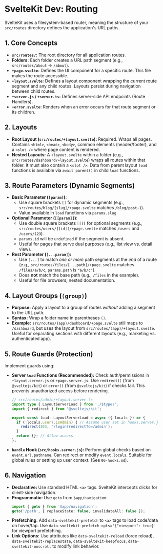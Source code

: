 # SvelteKit Dev: Routing

SvelteKit uses a filesystem-based router, meaning the structure of your `src/routes` directory defines the application's URL paths.

## 1. Core Concepts

*   **`src/routes/`:** The root directory for all application routes.
*   **Folders:** Each folder creates a URL path segment (e.g., `src/routes/about` -> `/about`).
*   **`+page.svelte`:** Defines the UI component for a specific route. This file makes the route accessible.
*   **`+layout.svelte`:** Defines a layout component wrapping the current route segment and any child routes. Layouts persist during navigation between child routes.
*   **`+server.js` / `+server.ts`:** Defines server-side API endpoints (Route Handlers).
*   **`+error.svelte`:** Renders when an error occurs for that route segment or its children.

## 2. Layouts

*   **Root Layout (`src/routes/+layout.svelte`):** Required. Wraps all pages. Contains `<html>`, `<head>`, `<body>`, common elements (header/footer), and a `<slot />` where page content is rendered.
*   **Nested Layouts:** A `+layout.svelte` within a folder (e.g., `src/routes/dashboard/+layout.svelte`) wraps all routes within that folder. It must also contain a `<slot />`. Data from parent layout `load` functions is available via `await parent()` in child `load` functions.

## 3. Route Parameters (Dynamic Segments)

*   **Basic Parameter (`[param]`):**
    *   Use square brackets `[]` for dynamic segments (e.g., `src/routes/blog/[slug]/+page.svelte` matches `/blog/post-1`).
    *   Value available in `load` functions via `params.slug`.
*   **Optional Parameter (`[[param]]`):**
    *   Use double square brackets `[[]]` for optional segments (e.g., `src/routes/users/[[id]]/+page.svelte` matches `/users` and `/users/123`).
    *   `params.id` will be `undefined` if the segment is absent.
    *   Useful for pages that serve dual purposes (e.g., list view vs. detail view).
*   **Rest Parameter (`[...param]`):**
    *   Use `[...]` to match *one or more* path segments at the *end* of a route (e.g., `src/routes/files/[...path]/+page.svelte` matches `/files/a/b/c`, `params.path` is `"a/b/c"`).
    *   Does **not** match the base path (e.g., `/files` in the example).
    *   Useful for file browsers, nested documentation.

## 4. Layout Groups (`(group)`)

*   **Purpose:** Apply a layout to a group of routes *without* adding a segment to the URL path.
*   **Syntax:** Wrap a folder name in parentheses `()`.
*   **Example:** `src/routes/(app)/dashboard/+page.svelte` still maps to `/dashboard`, but uses the layout from `src/routes/(app)/+layout.svelte`. Useful for separating sections with different layouts (e.g., marketing vs. authenticated app).

## 5. Route Guards (Protection)

Implement guards using:

*   **Server `load` Functions (Recommended):** Check auth/permissions in `+layout.server.js` or `+page.server.js`. Use `redirect()` (from `@sveltejs/kit`) or `error()` (from `@sveltejs/kit`) if checks fail. This prevents unauthorized access before rendering.
    ```typescript
    // src/routes/admin/+layout.server.ts
    import type { LayoutServerLoad } from './$types';
    import { redirect } from '@sveltejs/kit';

    export const load: LayoutServerLoad = async ({ locals }) => {
      if (!locals.user?.isAdmin) { // Assume user set in hooks.server.js
        redirect(303, '/login?redirectTo=/admin');
      }
      return {}; // Allow access
    };
    ```
*   **`handle` Hook (`src/hooks.server.js`):** Perform global checks based on `event.url.pathname`. Can redirect or modify `event.locals`. Suitable for global rules or setting up user context. (See `06-hooks.md`).

## 6. Navigation

*   **Declarative:** Use standard HTML `<a>` tags. SvelteKit intercepts clicks for client-side navigation.
*   **Programmatic:** Use `goto` from `$app/navigation`.
    ```typescript
    import { goto } from '$app/navigation';
    goto('/path', { replaceState: false, invalidateAll: false });
    ```
*   **Prefetching:** Add `data-sveltekit-prefetch` to `<a>` tags to load code/data on hover/tap. Use `data-sveltekit-prefetch-opts='{"viewport": true}'` for viewport prefetching.
*   **Link Options:** Use attributes like `data-sveltekit-reload` (force reload), `data-sveltekit-replacestate`, `data-sveltekit-keepfocus`, `data-sveltekit-noscroll` to modify link behavior.